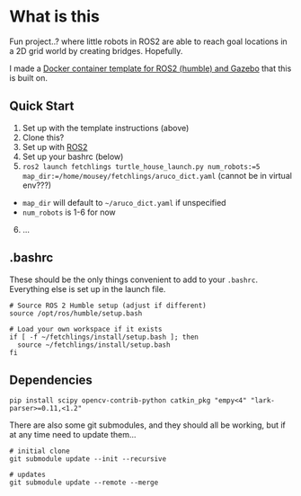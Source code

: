 # What is this

Fun project..? where little robots in ROS2 are able to reach goal locations in a 2D grid world by creating bridges. Hopefully.

I made a [Docker container template for ROS2 (humble) and Gazebo](https://github.com/lemonlemonde/gazebo-ros2-docker-template) that this is built on. 

## Quick Start
1. Set up with the template instructions (above)
2. Clone this?
3. Set up with [ROS2](https://docs.ros.org/en/humble/Tutorials/Beginner-CLI-Tools/Configuring-ROS2-Environment.html) 
4. Set up your bashrc (below)
5. `ros2 launch fetchlings turtle_house_launch.py num_robots:=5 map_dir:=/home/mousey/fetchlings/aruco_dict.yaml` (cannot be in virtual env???)
  - `map_dir` will default to `~/aruco_dict.yaml` if unspecified
  - `num_robots` is 1-6 for now
6. ...


## .bashrc
These should be the only things convenient to add to your `.bashrc`.
Everything else is set up in the launch file.
```bashrc
# Source ROS 2 Humble setup (adjust if different)
source /opt/ros/humble/setup.bash

# Load your own workspace if it exists
if [ -f ~/fetchlings/install/setup.bash ]; then
  source ~/fetchlings/install/setup.bash
fi
```

## Dependencies
`pip install scipy opencv-contrib-python catkin_pkg "empy<4" "lark-parser>=0.11,<1.2"`

There are also some git submodules, and they should all be working, but if at any time need to update them...

```shell
# initial clone
git submodule update --init --recursive

# updates
git submodule update --remote --merge
```